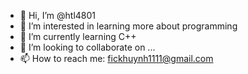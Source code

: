 - 👋 Hi, I’m @htl4801
- 👀 I’m interested in learning more about programming
- 🌱 I’m currently learning C++
- 💞️ I’m looking to collaborate on ...
- 📫 How to reach me: fickhuynh1111@gmail.com

<!---
htl4801/htl4801 is a ✨ special ✨ repository because its `README.md` (this file) appears on your GitHub profile.
You can click the Preview link to take a look at your changes.
--->
